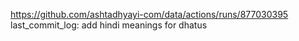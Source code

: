 https://github.com/ashtadhyayi-com/data/actions/runs/877030395
last_commit_log: add hindi meanings for dhatus